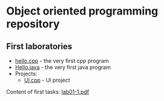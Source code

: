 # Object oriented programming repository

## First laboratories
- [hello.cpp](https://bitbucket.org/Konrad884/object_oriented_programming/src/master/Cpp/hello.cpp) - the very first cpp program
- [Hello.java](https://bitbucket.org/Konrad884/object_oriented_programming/src/master/Java/Hello/Hello.java) - the very first java program
- Projects:
  - [Ul.cpp](https://bitbucket.org/Konrad884/object_oriented_programming/src/master/Cpp/Ul.cpp) - Ul project

Content of first tasks:
[lab01-1.pdf](https://ekursy.put.poznan.pl/pluginfile.php/252151/mod_assign/introattachment/0/lab01.pdf?forcedownload=1)
